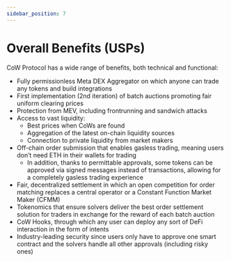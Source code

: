 ```yaml
---
sidebar_position: 7
---
```


# Overall Benefits (USPs)

CoW Protocol has a wide range of benefits, both technical and functional:

* Fully permissionless Meta DEX Aggregator on which anyone can trade any tokens and build integrations
* First implementation (2nd iteration) of batch auctions promoting fair uniform clearing prices
* Protection from MEV, including frontrunning and sandwich attacks
* Access to vast liquidity: 
    * Best prices when CoWs are found
    * Aggregation of the latest on-chain liquidity sources 
    * Connection to private liquidity from market makers
* Off-chain order submission that enables gasless trading, meaning users don’t need ETH in their wallets for trading
    * In addition, thanks to permittable approvals, some tokens can be approved via signed messages instead of transactions, allowing for a completely gasless trading experience
* Fair, decentralized settlement in which an open competition for order matching replaces a central operator or a Constant Function Market Maker (CFMM)
* Tokenomics that ensure solvers deliver the best order settlement solution for traders in exchange for the reward of each batch auction
* CoW Hooks, through which any user can deploy any sort of DeFi interaction in the form of intents
* Industry-leading security since users only have to approve one smart contract and the solvers handle all other approvals (including risky ones)
